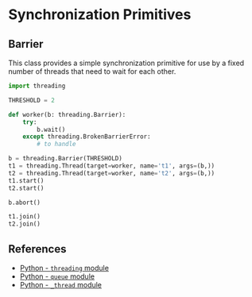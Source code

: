 # Synchronization Primitives

## Barrier

This class provides a simple synchronization primitive for use by a fixed number of threads
that need to wait for each other.

```python
import threading

THRESHOLD = 2

def worker(b: threading.Barrier):
    try:
        b.wait()
    except threading.BrokenBarrierError:
        # to handle

b = threading.Barrier(THRESHOLD)
t1 = threading.Thread(target=worker, name='t1', args=(b,))
t2 = threading.Thread(target=worker, name='t2', args=(b,))
t1.start()
t2.start()

b.abort()

t1.join()
t2.join()
```

## References

- [Python - `threading` module](https://docs.python.org/3/library/threading.html)
- [Python - `queue` module](https://docs.python.org/3/library/queue.html)
- [Python - `_thread` module](https://docs.python.org/3/library/_thread.html)
